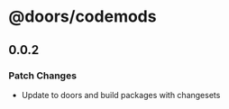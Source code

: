 # @doors/codemods

## 0.0.2

### Patch Changes

- Update to doors and build packages with changesets
